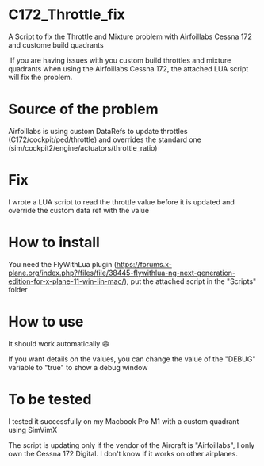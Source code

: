 # C172_Throttle_fix
A Script to fix the Throttle and Mixture problem with Airfoillabs Cessna 172 and custome build quadrants

​
If you are having issues with you custom build throttles and mixture quadrants when using the Airfoillabs Cessna 172, the attached LUA script will fix the problem.

# Source of the problem

Airfoillabs is using custom DataRefs to update throttles (C172/cockpit/ped/throttle) and overrides the standard one (sim/cockpit2/engine/actuators/throttle_ratio)

# Fix

I wrote a LUA script to read the throttle value before it is updated and override the custom data ref with the value

# How to install

You need the FlyWithLua plugin (https://forums.x-plane.org/index.php?/files/file/38445-flywithlua-ng-next-generation-edition-for-x-plane-11-win-lin-mac/), put the attached script in the "Scripts" folder

# How to use

It should work automatically 😄

If you want details on the values, you can change the value of the "DEBUG" variable to "true" to show a debug window

# To be tested

I tested it successfully on my Macbook Pro M1 with a custom quadrant using SimVimX

The script is updating only if the vendor of the Aircraft is "Airfoillabs", I only own the Cessna 172 Digital. I don't know if it works on other airplanes.
